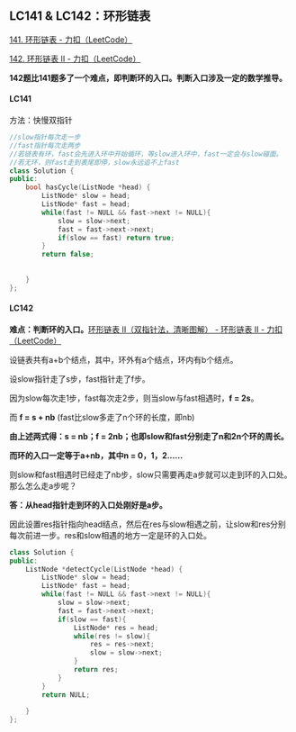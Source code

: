 ## LC141 & LC142：环形链表

[141. 环形链表 - 力扣（LeetCode）](https://leetcode.cn/problems/linked-list-cycle/)

[142. 环形链表 II - 力扣（LeetCode）](https://leetcode.cn/problems/linked-list-cycle-ii/)

**142题比141题多了一个难点，即判断环的入口。判断入口涉及一定的数学推导。**



#### LC141

方法：快慢双指针

```c++
//slow指针每次走一步
//fast指针每次走两步
//若链表有环，fast会先进入环中开始循环，等slow进入环中，fast一定会与slow碰面。
//若无环，则fast走到表尾即停，slow永远追不上fast
class Solution {
public:
    bool hasCycle(ListNode *head) {
        ListNode* slow = head;
        ListNode* fast = head;
        while(fast != NULL && fast->next != NULL){
            slow = slow->next;
            fast = fast->next->next;
            if(slow == fast) return true;
        }
        return false;
        
        
    }
};
```





#### LC142

**难点：判断环的入口。**[环形链表 II（双指针法，清晰图解） - 环形链表 II - 力扣（LeetCode）](https://leetcode.cn/problems/linked-list-cycle-ii/solution/linked-list-cycle-ii-kuai-man-zhi-zhen-shuang-zhi-/)

设链表共有a+b个结点，其中，环外有a个结点，环内有b个结点。

设slow指针走了s步，fast指针走了f步。

因为slow每次走1步，fast每次走2步，则当slow与fast相遇时，**f = 2s**。

而 **f = s + nb** (fast比slow多走了n个环的长度，即nb)

**由上述两式得：s = nb；f = 2nb；也即slow和fast分别走了n和2n个环的周长。**

**而环的入口一定等于a+nb，其中n = 0，1，2……**

则slow和fast相遇时已经走了nb步，slow只需要再走a步就可以走到环的入口处。那么怎么走a步呢？

**答：从head指针走到环的入口处刚好是a步。**

因此设置res指针指向head结点，然后在res与slow相遇之前，让slow和res分别每次前进一步。res和slow相遇的地方一定是环的入口处。

```c++
class Solution {
public:
    ListNode *detectCycle(ListNode *head) {
        ListNode* slow = head;
        ListNode* fast = head;
        while(fast != NULL && fast->next != NULL){
            slow = slow->next;
            fast = fast->next->next;
            if(slow == fast){
                ListNode* res = head;
                while(res != slow){
                    res = res->next;
                    slow = slow->next;
                }
                return res;
            }
        }
        return NULL;
        
    }
};
```
